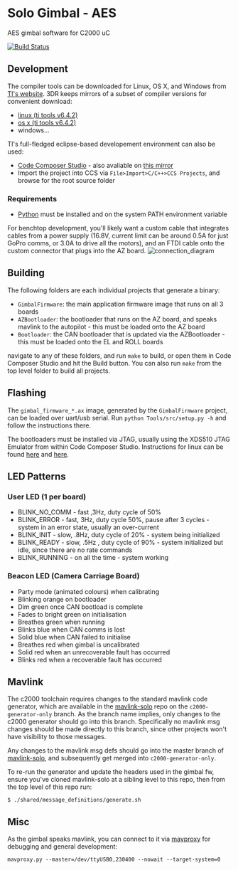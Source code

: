 # Solo Gimbal - AES
AES gimbal software for C2000 uC

[![Build Status](https://magnum.travis-ci.com/3drobotics/solo-gimbal.svg?token=DrXtEFw3btp4K1aMV8zU&branch=master)](https://magnum.travis-ci.com/3drobotics/solo-gimbal)

## Development

The compiler tools can be downloaded for Linux, OS X, and Windows from [TI's website](http://software-dl.ti.com/codegen/non-esd/downloads/download.htm#C2000). 3DR keeps mirrors of a subset of compiler versions for convenient download:

* [linux (ti tools v6.4.2)](https://d2w8om3hfjwr3f.cloudfront.net/compiler/ti-cgt-c2000_6.4.2.tar.gz)
* [os x (ti tools v6.4.2)](https://d2w8om3hfjwr3f.cloudfront.net/compiler/ti_cgt_c2000_6.4.2_mac_installer.sh)
* windows...

TI's full-fledged eclipse-based developement environment can also be used:
* [Code Composer Studio](http://www.ti.com/tool/ccstudio) - also avaliable on [this mirror](https://d2w8om3hfjwr3f.cloudfront.net/compiler/ti.tar.gz)
* Import the project into CCS via ```File>Import>C/C++>CCS Projects```, and browse for the root source folder

### Requirements

* [Python](https://www.python.org/) must be installed and on the system PATH environment variable

For benchtop development, you'll likely want a custom cable that integrates cables from a power supply (16.8V, current limit can be around 0.5A for just GoPro comms, or 3.0A to drive all the motors), and an FTDI cable onto the custom connector that plugs into the AZ board.
![connection_diagram](https://cloud.githubusercontent.com/assets/3289118/8265887/829ae9ee-16e4-11e5-80d2-4be3dc290ca9.png)

## Building

The following folders are each individual projects that generate a binary:

* `GimbalFirmware`: the main application firmware image that runs on all 3 boards
* `AZBootloader`: the bootloader that runs on the AZ board, and speaks mavlink to the autopilot - this must be loaded onto the AZ board
* `Bootloader`: the CAN bootloader that is updated via the AZBootloader - this must be loaded onto the EL and ROLL boards

navigate to any of these folders, and run `make` to build, or open them in Code Composer Studio and hit the Build button. You can also run `make` from the top level folder to build all projects.

## Flashing

The `gimbal_firmware_*.ax` image, generated by the `GimbalFirmware` project, can be loaded over uart/usb serial. Run `python Tools/src/setup.py -h` and follow the instructions there.

The bootloaders must be installed via JTAG, usually using the XDS510 JTAG Emulator from within Code Composer Studio. Instructions for linux can be found [here](http://processors.wiki.ti.com/index.php/Linux_Host_Support_CCSv6#Ubuntu_15.04_64bit) and [here](http://linux-c6x.org/wiki/index.php/Setting_up_CCS_v5).

## LED Patterns

### User LED (1 per board)
* BLINK_NO_COMM - fast ,3Hz, duty cycle of 50%
* BLINK_ERROR - fast, 3Hz, duty cycle 50%, pause after 3 cycles - system in an error state, usually an over-current
* BLINK_INIT - slow, .8Hz, duty cycle of 20%  - system being initialized
* BLINK_READY - slow, .5Hz , duty cycle of 90% - system initialized but idle, since there are no rate commands
* BLINK_RUNNING - on all the time  - system working

### Beacon LED (Camera Carriage Board)

* Party mode (animated colours) when calibrating
* Blinking orange on bootloader
* Dim green once CAN bootload is complete
* Fades to bright green on initialisation
* Breathes green when running
* Blinks blue when CAN comms is lost
* Solid blue when CAN failed to initialise
* Breathes red when gimbal is uncalibrated
* Solid red when an unrecoverable fault has occurred
* Blinks red when a recoverable fault has occurred

## Mavlink

The c2000 toolchain requires changes to the standard mavlink code generator, which are available in the [mavlink-solo](https://github.com/3drobotics/mavlink-solo) repo on the `c2000-generator-only` branch. As the branch name implies, only changes to the c2000 generator should go into this branch. Specifically no mavlink msg changes should be made directly to this branch, since other projects won't have visibility to those messages.

Any changes to the mavlink msg defs should go into the master branch of [mavlink-solo](https://github.com/3drobotics/mavlink-solo), and subsequently get merged into `c2000-generator-only`.

To re-run the generator and update the headers used in the gimbal fw, ensure you've cloned mavlink-solo at a sibling level to this repo, then from the top level of this repo run:

    $ ./shared/message_definitions/generate.sh

## Misc

As the gimbal speaks mavlink, you can connect to it via [mavproxy](https://tridge.github.io/MAVProxy) for debugging and general development:

    mavproxy.py --master=/dev/ttyUSB0,230400 --nowait --target-system=0

